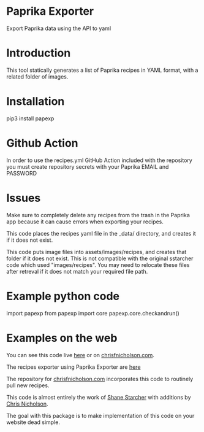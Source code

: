 # Paprika Exporter

Export Paprika data using the API to yaml

# Introduction

This tool statically generates a list of Paprika recipes in YAML format, with a related folder of images.

# Installation

pip3 install papexp

# Github Action

In order to use the recipes.yml GitHub Action included with the repository you must create repository secrets with your Paprika EMAIL and PASSWORD

# Issues

Make sure to completely delete any recipes from the trash in the Paprika app because it can cause errors when exporting your recipes.

This code places the recipes yaml file in the _data/ directory, and creates it if it does not exist.

This code puts image files into assets/images/recipes, and creates that folder if it does not exist. This is not compatible with the original sstarcher code which used "images/recipes". You may need to relocate these files after retreval if it does not match your required file path.

# Example python code

import papexp
from papexp import core
papexp.core.checkandrun()

# Examples on the web

You can see this code live [here](https://shanestarcher.com/recipes) or on [chrisfnicholson.com][1].

The recipes exporter using Paprika Exporter are [here](https://github.com/sstarcher/sstarcher.github.io/blob/source/_data/recipes.yaml)

The repository for [chrisfnicholson.com][2] incorporates this code to routinely pull new recipes.

This code is almost entirely the work of [Shane Starcher][3] with additions by [Chris Nicholson][4].



The goal with this package is to make implementation of this code on your website dead simple.

[1]:	https://chrisfnicholson.com/recipes/
[2]:	http://www.github.com/datapolitical/chrisfnicholson.github.io
[3]:	https://github.com/sstarcher
[4]:	https://github.com/datapolitical
